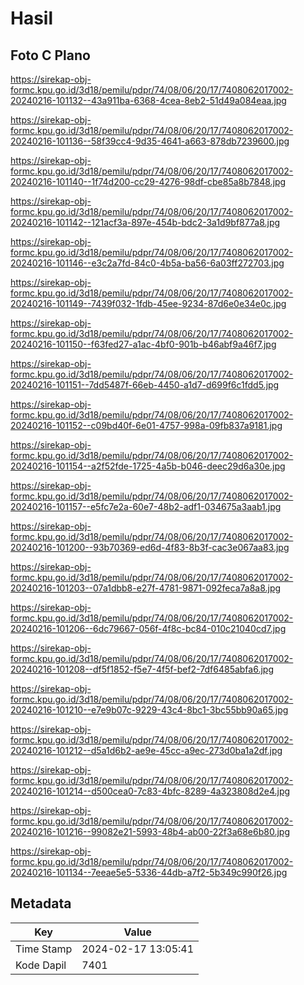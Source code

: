# Hasil

## Foto C Plano

https://sirekap-obj-formc.kpu.go.id/3d18/pemilu/pdpr/74/08/06/20/17/7408062017002-20240216-101132--43a911ba-6368-4cea-8eb2-51d49a084eaa.jpg

https://sirekap-obj-formc.kpu.go.id/3d18/pemilu/pdpr/74/08/06/20/17/7408062017002-20240216-101136--58f39cc4-9d35-4641-a663-878db7239600.jpg

https://sirekap-obj-formc.kpu.go.id/3d18/pemilu/pdpr/74/08/06/20/17/7408062017002-20240216-101140--1f74d200-cc29-4276-98df-cbe85a8b7848.jpg

https://sirekap-obj-formc.kpu.go.id/3d18/pemilu/pdpr/74/08/06/20/17/7408062017002-20240216-101142--121acf3a-897e-454b-bdc2-3a1d9bf877a8.jpg

https://sirekap-obj-formc.kpu.go.id/3d18/pemilu/pdpr/74/08/06/20/17/7408062017002-20240216-101146--e3c2a7fd-84c0-4b5a-ba56-6a03ff272703.jpg

https://sirekap-obj-formc.kpu.go.id/3d18/pemilu/pdpr/74/08/06/20/17/7408062017002-20240216-101149--7439f032-1fdb-45ee-9234-87d6e0e34e0c.jpg

https://sirekap-obj-formc.kpu.go.id/3d18/pemilu/pdpr/74/08/06/20/17/7408062017002-20240216-101150--f63fed27-a1ac-4bf0-901b-b46abf9a46f7.jpg

https://sirekap-obj-formc.kpu.go.id/3d18/pemilu/pdpr/74/08/06/20/17/7408062017002-20240216-101151--7dd5487f-66eb-4450-a1d7-d699f6c1fdd5.jpg

https://sirekap-obj-formc.kpu.go.id/3d18/pemilu/pdpr/74/08/06/20/17/7408062017002-20240216-101152--c09bd40f-6e01-4757-998a-09fb837a9181.jpg

https://sirekap-obj-formc.kpu.go.id/3d18/pemilu/pdpr/74/08/06/20/17/7408062017002-20240216-101154--a2f52fde-1725-4a5b-b046-deec29d6a30e.jpg

https://sirekap-obj-formc.kpu.go.id/3d18/pemilu/pdpr/74/08/06/20/17/7408062017002-20240216-101157--e5fc7e2a-60e7-48b2-adf1-034675a3aab1.jpg

https://sirekap-obj-formc.kpu.go.id/3d18/pemilu/pdpr/74/08/06/20/17/7408062017002-20240216-101200--93b70369-ed6d-4f83-8b3f-cac3e067aa83.jpg

https://sirekap-obj-formc.kpu.go.id/3d18/pemilu/pdpr/74/08/06/20/17/7408062017002-20240216-101203--07a1dbb8-e27f-4781-9871-092feca7a8a8.jpg

https://sirekap-obj-formc.kpu.go.id/3d18/pemilu/pdpr/74/08/06/20/17/7408062017002-20240216-101206--6dc79667-056f-4f8c-bc84-010c21040cd7.jpg

https://sirekap-obj-formc.kpu.go.id/3d18/pemilu/pdpr/74/08/06/20/17/7408062017002-20240216-101208--df5f1852-f5e7-4f5f-bef2-7df6485abfa6.jpg

https://sirekap-obj-formc.kpu.go.id/3d18/pemilu/pdpr/74/08/06/20/17/7408062017002-20240216-101210--e7e9b07c-9229-43c4-8bc1-3bc55bb90a65.jpg

https://sirekap-obj-formc.kpu.go.id/3d18/pemilu/pdpr/74/08/06/20/17/7408062017002-20240216-101212--d5a1d6b2-ae9e-45cc-a9ec-273d0ba1a2df.jpg

https://sirekap-obj-formc.kpu.go.id/3d18/pemilu/pdpr/74/08/06/20/17/7408062017002-20240216-101214--d500cea0-7c83-4bfc-8289-4a323808d2e4.jpg

https://sirekap-obj-formc.kpu.go.id/3d18/pemilu/pdpr/74/08/06/20/17/7408062017002-20240216-101216--99082e21-5993-48b4-ab00-22f3a68e6b80.jpg

https://sirekap-obj-formc.kpu.go.id/3d18/pemilu/pdpr/74/08/06/20/17/7408062017002-20240216-101134--7eeae5e5-5336-44db-a7f2-5b349c990f26.jpg


## Metadata

| Key        | Value               |
| ---------- | ------------------- |
| Time Stamp | 2024-02-17 13:05:41 |
| Kode Dapil | 7401                |



